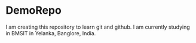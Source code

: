 # DemoRepo
I am creating this repository to learn git and github.
I am currently studying in BMSIT in Yelanka, Banglore, India.
